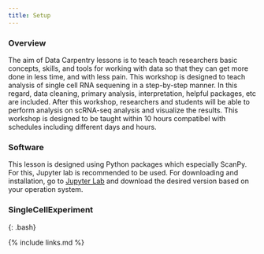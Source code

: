 ```yaml
---
title: Setup
---
```

<h3 id="general">Overview</h3>
The aim of Data Carpentry lessons is to teach  teach researchers basic concepts, skills, and tools for working
with data so that they can get more done in less time, and with less pain. This workshop is designed to teach analysis
of single cell RNA sequening in a step-by-step manner. In this regard, data cleaning, primary analysis, interpretation, helpful packages,
etc are included. After this workshop, researchers and students will be able to perform analysis on scRNA-seq analysis and visualize the results.
This workshop is designed to be taught within 10 hours compatibel with schedules including different days and hours.


<h3 id="general">Software</h3>

This lesson is designed using Python packages which especially ScanPy.
For this, Jupyter lab is recommended to be used. For downloading and installation, go to <a href="https://jupyterlab.readthedocs.io/en/stable/getting_started/installation.html">Jupyter Lab</a> and download the desired
version based on your operation system.

<h3 id="general">SingleCellExperiment</h3>

{: .bash}

   
{% include links.md %}

